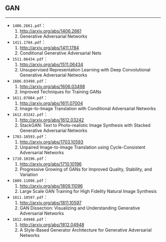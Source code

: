 ## GAN

---

- `1406.2661.pdf`：
    1. http://arxiv.org/abs/1406.2661
    2. Generative Adversarial Networks
- `1411.1784.pdf`：
    1. http://arxiv.org/abs/1411.1784
    2. Conditional Generative Adversarial Nets
- `1511.06434.pdf`：
    1. http://arxiv.org/abs/1511.06434
    2. Unsupervised Representation Learning with Deep Convolutional Generative Adversarial Networks
- `1606.03498.pdf`：
    1. http://arxiv.org/abs/1606.03498
    2. Improved Techniques for Training GANs
- `1611.07004.pdf`：
    1. http://arxiv.org/abs/1611.07004
    2. Image-to-Image Translation with Conditional Adversarial Networks
- `1612.03242.pdf`：
    1. http://arxiv.org/abs/1612.03242
    2. StackGAN: Text to Photo-realistic Image Synthesis with Stacked Generative Adversarial Networks
- `1703.10593.pdf`：
    1. http://arxiv.org/abs/1703.10593
    2. Unpaired Image-to-Image Translation using Cycle-Consistent Adversarial Networks
- `1710.10196.pdf`：
    1. http://arxiv.org/abs/1710.10196
    2. Progressive Growing of GANs for Improved Quality, Stability, and Variation
- `1809.11096.pdf`：
    1. http://arxiv.org/abs/1809.11096
    2. Large Scale GAN Training for High Fidelity Natural Image Synthesis
- `1811.10597.pdf`：
    1. http://arxiv.org/abs/1811.10597
    2. GAN Dissection: Visualizing and Understanding Generative Adversarial Networks
- `1812.04948.pdf`：
    1. http://arxiv.org/abs/1812.04948
    2. A Style-Based Generator Architecture for Generative Adversarial Networks
